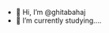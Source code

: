 - 👋 Hi, I’m @ghitabahaj
- 🌱 I’m currently studying....

<!---
ghitabahaj/ghitabahaj is a ✨ special ✨ repository because its `README.md` (this file) appears on your GitHub profile.
You can click the Preview link to take a look at your changes.
--->
